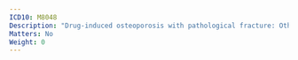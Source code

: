 ```yaml
---
ICD10: M8048
Description: "Drug-induced osteoporosis with pathological fracture: Other"
Matters: No
Weight: 0
---
```

